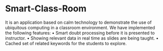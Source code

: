 # Smart-Class-Room
It is an application based on calm technology to demonstrate the use of ubiquitous computing in a classroom environment.
We have implemented the following features: 
• Smart doubt processing before it is presented to instructor. 
• Showing relevant data in real time as slides are being taught. 
• Cached set of related keywords for the students to explore.
